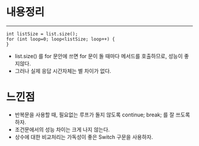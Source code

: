# 내용정리
---

```
int listSize = list.size();
for (int loop=0; loop<listSize; loop++) {
}

```

- list.size() 를 for 문안에 쓰면 for 문이 돌 때마다 메서드를 호출하므로, 성능이 좋지않다.
- 그러나 실제 응답 시간자체는 별 차이가 없다.


# 느낀점
- 반복문을 사용할 때, 필요없는 루프가 돌지 않도록 continue; break; 를 잘 쓰도록 하자.
- 조건문에서의 성능 차이는 크게 나지 않는다.
- 상수에 대한 비교처리는 가독성이 좋은 Switch 구문을 사용하자.

